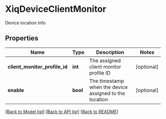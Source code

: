 # XiqDeviceClientMonitor

Device location info
## Properties
Name | Type | Description | Notes
------------ | ------------- | ------------- | -------------
**client_monitor_profile_id** | **int** | The assigned client monitor profile ID | [optional] 
**enable** | **bool** | The timestamp when the device assigned to the location | [optional] 

[[Back to Model list]](../README.md#documentation-for-models) [[Back to API list]](../README.md#documentation-for-api-endpoints) [[Back to README]](../README.md)


